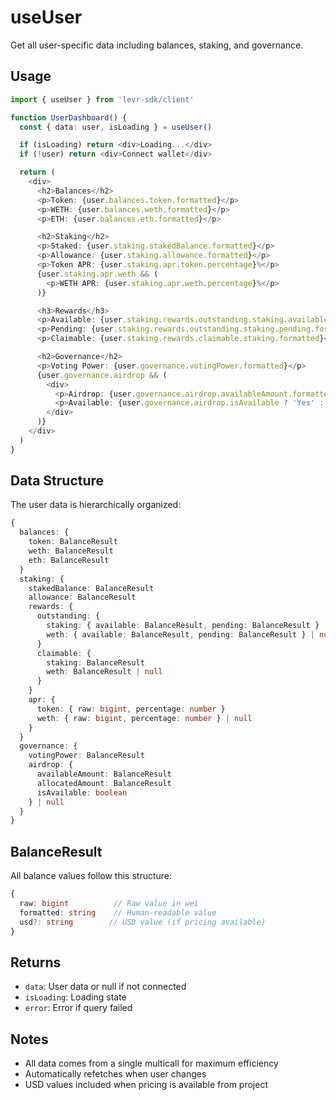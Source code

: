 # useUser

Get all user-specific data including balances, staking, and governance.

## Usage

```typescript
import { useUser } from 'levr-sdk/client'

function UserDashboard() {
  const { data: user, isLoading } = useUser()

  if (isLoading) return <div>Loading...</div>
  if (!user) return <div>Connect wallet</div>

  return (
    <div>
      <h2>Balances</h2>
      <p>Token: {user.balances.token.formatted}</p>
      <p>WETH: {user.balances.weth.formatted}</p>
      <p>ETH: {user.balances.eth.formatted}</p>

      <h2>Staking</h2>
      <p>Staked: {user.staking.stakedBalance.formatted}</p>
      <p>Allowance: {user.staking.allowance.formatted}</p>
      <p>Token APR: {user.staking.apr.token.percentage}%</p>
      {user.staking.apr.weth && (
        <p>WETH APR: {user.staking.apr.weth.percentage}%</p>
      )}

      <h3>Rewards</h3>
      <p>Available: {user.staking.rewards.outstanding.staking.available.formatted}</p>
      <p>Pending: {user.staking.rewards.outstanding.staking.pending.formatted}</p>
      <p>Claimable: {user.staking.rewards.claimable.staking.formatted}</p>

      <h2>Governance</h2>
      <p>Voting Power: {user.governance.votingPower.formatted}</p>
      {user.governance.airdrop && (
        <div>
          <p>Airdrop: {user.governance.airdrop.availableAmount.formatted}</p>
          <p>Available: {user.governance.airdrop.isAvailable ? 'Yes' : 'No'}</p>
        </div>
      )}
    </div>
  )
}
```

## Data Structure

The user data is hierarchically organized:

```typescript
{
  balances: {
    token: BalanceResult
    weth: BalanceResult
    eth: BalanceResult
  }
  staking: {
    stakedBalance: BalanceResult
    allowance: BalanceResult
    rewards: {
      outstanding: {
        staking: { available: BalanceResult, pending: BalanceResult }
        weth: { available: BalanceResult, pending: BalanceResult } | null
      }
      claimable: {
        staking: BalanceResult
        weth: BalanceResult | null
      }
    }
    apr: {
      token: { raw: bigint, percentage: number }
      weth: { raw: bigint, percentage: number } | null
    }
  }
  governance: {
    votingPower: BalanceResult
    airdrop: {
      availableAmount: BalanceResult
      allocatedAmount: BalanceResult
      isAvailable: boolean
    } | null
  }
}
```

## BalanceResult

All balance values follow this structure:

```typescript
{
  raw: bigint          // Raw value in wei
  formatted: string    // Human-readable value
  usd?: string        // USD value (if pricing available)
}
```

## Returns

- `data`: User data or null if not connected
- `isLoading`: Loading state
- `error`: Error if query failed

## Notes

- All data comes from a single multicall for maximum efficiency
- Automatically refetches when user changes
- USD values included when pricing is available from project
